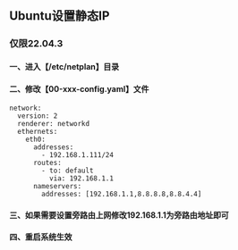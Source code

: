 ## Ubuntu设置静态IP

### 仅限22.04.3

#### 一、进入【/etc/netplan】目录

#### 二、修改【00-xxx-config.yaml】文件
```shell
network:
  version: 2
  renderer: networkd
  ethernets:
    eth0:
      addresses:
        - 192.168.1.111/24
      routes:
        - to: default
          via: 192.168.1.1
      nameservers:
        addresses: [192.168.1.1,8.8.8.8,8.8.4.4]
```

#### 三、如果需要设置旁路由上网修改192.168.1.1为旁路由地址即可

#### 四、重启系统生效